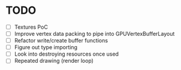 # TODO

- [ ] Textures PoC
- [ ] Improve vertex data packing to pipe into GPUVertexBufferLayout
- [ ] Refactor write/create buffer functions
- [ ] Figure out type importing
- [ ] Look into destroying resources once used
- [ ] Repeated drawing (render loop)